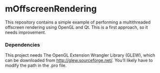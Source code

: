 # mOffscreenRendering
This repository contains a simple example of performing a multithreaded offscreen rendering using OpenGL and Qt. This is a first approach, so it needs improvement.

### Dependencies
This project needs The OpenGL Extension Wrangler Library (GLEW), which can be downloaded from http://glew.sourceforge.net/. You’ll likely have to modify the path in the .pro file.
